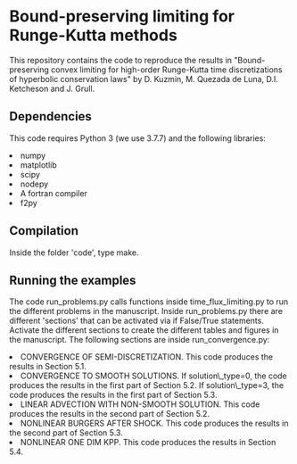 # Bound-preserving limiting for Runge-Kutta methods

This repository contains the code to reproduce the results in "Bound-preserving convex limiting for high-order Runge-Kutta time discretizations of hyperbolic conservation laws" by D. Kuzmin, M. Quezada de Luna, D.I. Ketcheson and J. Grull. 

## Dependencies
This code requires Python 3 (we use 3.7.7) and the following libraries: 
<li>numpy</li>
<li>matplotlib</li>
<li>scipy</li>
<li>nodepy</li>
<li>A fortran compiler</li>
<li>f2py</li>

## Compilation
Inside the folder 'code', type make. 

## Running the examples
The code run\_problems.py calls functions inside time\_flux\_limiting.py to run the different problems in the manuscript. Inside run\_problems.py there are different 'sections' that can be activated via if False/True statements. Activate the different sections to create the different tables and figures in the manuscript. The following sections are inside run\_convergence.py:

<li> CONVERGENCE OF SEMI-DISCRETIZATION. This code produces the results in Section 5.1. </li>
<li> CONVERGENCE TO SMOOTH SOLUTIONS. If solution\_type=0, the code produces the results in the first part of Section 5.2. If solution\_type=3, the code produces the results in the first part of Section 5.3. </li>
<li> LINEAR ADVECTION WITH NON-SMOOTH SOLUTION. This code produces the results in the second part of Section 5.2. </li>
<li> NONLINEAR BURGERS AFTER SHOCK. This code produces the results in the second part of Section 5.3. </li>
<li> NONLINEAR ONE DIM KPP. This code produces the results in Section 5.4. </li>
